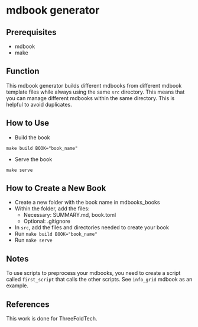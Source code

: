 # mdbook generator

## Prerequisites

- mdbook
- make

## Function

This mdbook generator builds different mdbooks from different mdbook template files while always using the same `src` directory. This means that you can manage different mdbooks within the same directory. This is helpful to avoid duplicates.

## How to Use

- Build the book
```
make build BOOK="book_name"
```
- Serve the book
```
make serve
```

## How to Create a New Book

- Create a new folder with the book name in mdbooks_books
- Within the folder, add the files: 
  - Necessary: SUMMARY.md, book.toml
  - Optional: .gitignore
- In `src`, add the files and directories needed to create your book
- Run `make build BOOK="book_name"`
- Run `make serve`

## Notes

To use scripts to preprocess your mdbooks, you need to create a script called `first_script` that calls the other scripts. See `info_grid` mdbook as an example.

## References

This work is done for ThreeFoldTech.